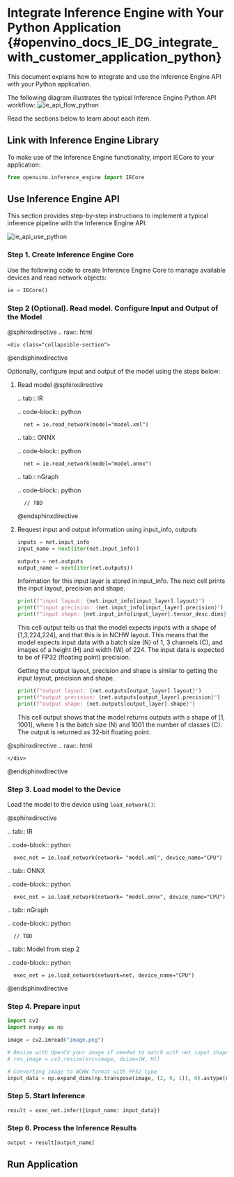 # Integrate Inference Engine with Your Python Application {#openvino_docs_IE_DG_integrate_with_customer_application_python}

This document explains how to integrate and use the Inference Engine API with your Python application.   

The following diagram illustrates the typical Inference Engine Python API workflow:
![ie_api_flow_python] 

Read the sections below to learn about each item.

## Link with Inference Engine Library

To make use of the Inference Engine functionality, import IECore to your application: 

```py
from openvino.inference_engine import IECore
``` 
 
## Use Inference Engine API 

This section provides step-by-step instructions to implement a typical inference pipeline with the Inference Engine API:   

![ie_api_use_python]

### Step 1. Create Inference Engine Core

Use the following code to create Inference Engine Core to manage available devices and read network objects: 
```py
ie = IECore()
``` 
### Step 2 (Optional). Read model. Configure Input and Output of the Model

@sphinxdirective
.. raw:: html

    <div class="collapsible-section">
@endsphinxdirective

Optionally, configure input and output of the model using the steps below: 

1. Read model 
   @sphinxdirective
      
   .. tab:: IR
   
      .. code-block:: python
   
         net = ie.read_network(model="model.xml")
   
   .. tab:: ONNX
      
      .. code-block:: python
         
         net = ie.read_network(model="model.onnx")
   
   .. tab:: nGraph
      
      .. code-block:: python
         
         // TBD
   
   @endsphinxdirective

2. Request input and output information using input_info, outputs 
   ```py
   inputs = net.input_info 
   input_name = next(iter(net.input_info))  

   outputs = net.outputs 
   output_name = next(iter(net.outputs)) 
   ``` 
   Information for this input layer is stored in input_info. The next cell prints the input layout, precision and shape. 
   ```py
   print(f"input layout: {net.input_info[input_layer].layout}") 
   print(f"input precision: {net.input_info[input_layer].precision}") 
   print(f"input shape: {net.input_info[input_layer].tensor_desc.dims}") 
   ```
   This cell output tells us that the model expects inputs with a shape of [1,3,224,224], and that this is in NCHW layout. This means that the model expects input data with a batch size (N) of 1, 3 channels (C), and images of a height (H) and width (W) of 224. The input data is expected to be of FP32 (floating point) precision. 
    
   Getting the output layout, precision and shape is similar to getting the input layout, precision and shape. 
   ```py
   print(f"output layout: {net.outputs[output_layer].layout}") 
   print(f"output precision: {net.outputs[output_layer].precision}") 
   print(f"output shape: {net.outputs[output_layer].shape}") 
   ```
   This cell output shows that the model returns outputs with a shape of [1, 1001], where 1 is the batch size (N) and 1001 the number of classes (C). The output is returned as 32-bit floating point. 

@sphinxdirective
.. raw:: html

    </div>
@endsphinxdirective 

### Step 3. Load model to the Device 

Load the model to the device using `load_network()`:

@sphinxdirective
   
.. tab:: IR

   .. code-block:: python

      exec_net = ie.load_network(network= "model.xml", device_name="CPU") 
.. tab:: ONNX
   
   .. code-block:: python
      
      exec_net = ie.load_network(network= "model.onnx", device_name="CPU") 

.. tab:: nGraph
   
   .. code-block:: python
      
      // TBD

.. tab:: Model from step 2
   
   .. code-block:: python
   
      exec_net = ie.load_network(network=net, device_name="CPU")

@endsphinxdirective

### Step 4. Prepare input 
```py
import cv2 
import numpy as np 

image = cv2.imread("image.png") 

# Resize with OpenCV your image if needed to match with net input shape 
# res_image = cv2.resize(src=image, dsize=(W, H)) 

# Converting image to NCHW format with FP32 type 
input_data = np.expand_dims(np.transpose(image, (2, 0, 1)), 0).astype(np.float32) 
```

### Step 5. Start Inference
```py
result = exec_net.infer({input_name: input_data}) 
``` 

### Step 6. Process the Inference Results 
```py
output = result[output_name] 
```

[ie_api_flow_python]: img/ie_api_python.png
[ie_api_use_python]: img/ie_api_integration_python.png


## Run Application
 